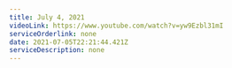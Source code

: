```yaml
---
title: July 4, 2021
videoLink: https://www.youtube.com/watch?v=yw9Ezbl31mI
serviceOrderlink: none
date: 2021-07-05T22:21:44.421Z
serviceDescription: none
---
```

